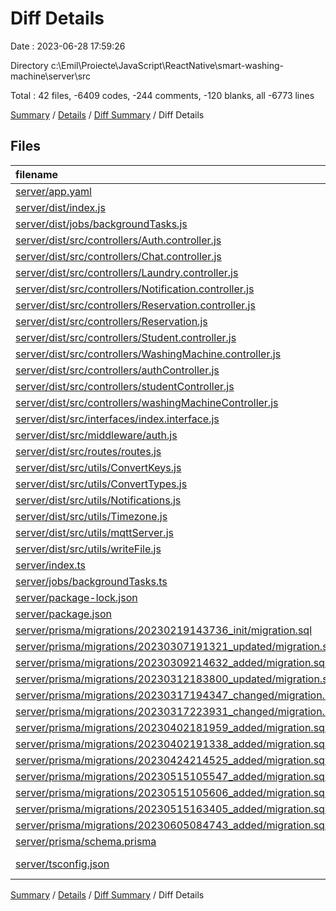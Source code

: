 # Diff Details

Date : 2023-06-28 17:59:26

Directory c:\\Emil\\Proiecte\\JavaScript\\ReactNative\\smart-washing-machine\\server\\src

Total : 42 files,  -6409 codes, -244 comments, -120 blanks, all -6773 lines

[Summary](results.md) / [Details](details.md) / [Diff Summary](diff.md) / Diff Details

## Files
| filename | language | code | comment | blank | total |
| :--- | :--- | ---: | ---: | ---: | ---: |
| [server/app.yaml](/server/app.yaml) | YAML | -1 | -14 | -1 | -16 |
| [server/dist/index.js](/server/dist/index.js) | JavaScript | -46 | -2 | 0 | -48 |
| [server/dist/jobs/backgroundTasks.js](/server/dist/jobs/backgroundTasks.js) | JavaScript | -42 | -3 | 0 | -45 |
| [server/dist/src/controllers/Auth.controller.js](/server/dist/src/controllers/Auth.controller.js) | JavaScript | -47 | -1 | 0 | -48 |
| [server/dist/src/controllers/Chat.controller.js](/server/dist/src/controllers/Chat.controller.js) | JavaScript | -106 | -1 | 0 | -107 |
| [server/dist/src/controllers/Laundry.controller.js](/server/dist/src/controllers/Laundry.controller.js) | JavaScript | -25 | -1 | 0 | -26 |
| [server/dist/src/controllers/Notification.controller.js](/server/dist/src/controllers/Notification.controller.js) | JavaScript | -62 | -1 | 0 | -63 |
| [server/dist/src/controllers/Reservation.controller.js](/server/dist/src/controllers/Reservation.controller.js) | JavaScript | -228 | -9 | 0 | -237 |
| [server/dist/src/controllers/Reservation.js](/server/dist/src/controllers/Reservation.js) | JavaScript | -1 | 0 | -1 | -2 |
| [server/dist/src/controllers/Student.controller.js](/server/dist/src/controllers/Student.controller.js) | JavaScript | -51 | -1 | 0 | -52 |
| [server/dist/src/controllers/WashingMachine.controller.js](/server/dist/src/controllers/WashingMachine.controller.js) | JavaScript | -72 | -1 | 0 | -73 |
| [server/dist/src/controllers/authController.js](/server/dist/src/controllers/authController.js) | JavaScript | -46 | 0 | -1 | -47 |
| [server/dist/src/controllers/studentController.js](/server/dist/src/controllers/studentController.js) | JavaScript | -25 | 0 | -1 | -26 |
| [server/dist/src/controllers/washingMachineController.js](/server/dist/src/controllers/washingMachineController.js) | JavaScript | -33 | 0 | -1 | -34 |
| [server/dist/src/interfaces/index.interface.js](/server/dist/src/interfaces/index.interface.js) | JavaScript | -2 | -1 | 0 | -3 |
| [server/dist/src/middleware/auth.js](/server/dist/src/middleware/auth.js) | JavaScript | -48 | -1 | 0 | -49 |
| [server/dist/src/routes/routes.js](/server/dist/src/routes/routes.js) | JavaScript | -35 | -1 | 0 | -36 |
| [server/dist/src/utils/ConvertKeys.js](/server/dist/src/utils/ConvertKeys.js) | JavaScript | -21 | -1 | 0 | -22 |
| [server/dist/src/utils/ConvertTypes.js](/server/dist/src/utils/ConvertTypes.js) | JavaScript | -11 | -1 | 0 | -12 |
| [server/dist/src/utils/Notifications.js](/server/dist/src/utils/Notifications.js) | JavaScript | -70 | -4 | 0 | -74 |
| [server/dist/src/utils/Timezone.js](/server/dist/src/utils/Timezone.js) | JavaScript | -13 | -1 | 0 | -14 |
| [server/dist/src/utils/mqttServer.js](/server/dist/src/utils/mqttServer.js) | JavaScript | -77 | -5 | 0 | -82 |
| [server/dist/src/utils/writeFile.js](/server/dist/src/utils/writeFile.js) | JavaScript | -1 | 0 | -1 | -2 |
| [server/index.ts](/server/index.ts) | TypeScript | -35 | -1 | -12 | -48 |
| [server/jobs/backgroundTasks.ts](/server/jobs/backgroundTasks.ts) | TypeScript | -28 | -2 | -4 | -34 |
| [server/package-lock.json](/server/package-lock.json) | JSON | -4,887 | 0 | -1 | -4,888 |
| [server/package.json](/server/package.json) | JSON | -44 | 0 | -1 | -45 |
| [server/prisma/migrations/20230219143736_init/migration.sql](/server/prisma/migrations/20230219143736_init/migration.sql) | SQL | -5 | -1 | -2 | -8 |
| [server/prisma/migrations/20230307191321_updated/migration.sql](/server/prisma/migrations/20230307191321_updated/migration.sql) | SQL | -97 | -33 | -31 | -161 |
| [server/prisma/migrations/20230309214632_added/migration.sql](/server/prisma/migrations/20230309214632_added/migration.sql) | SQL | -3 | -10 | -3 | -16 |
| [server/prisma/migrations/20230312183800_updated/migration.sql](/server/prisma/migrations/20230312183800_updated/migration.sql) | SQL | -2 | -8 | -2 | -12 |
| [server/prisma/migrations/20230317194347_changed/migration.sql](/server/prisma/migrations/20230317194347_changed/migration.sql) | SQL | -7 | -7 | -1 | -15 |
| [server/prisma/migrations/20230317223931_changed/migration.sql](/server/prisma/migrations/20230317223931_changed/migration.sql) | SQL | -6 | -13 | -3 | -22 |
| [server/prisma/migrations/20230402181959_added/migration.sql](/server/prisma/migrations/20230402181959_added/migration.sql) | SQL | -15 | -5 | -6 | -26 |
| [server/prisma/migrations/20230402191338_added/migration.sql](/server/prisma/migrations/20230402191338_added/migration.sql) | SQL | -1 | -1 | -1 | -3 |
| [server/prisma/migrations/20230424214525_added/migration.sql](/server/prisma/migrations/20230424214525_added/migration.sql) | SQL | -6 | -14 | -5 | -25 |
| [server/prisma/migrations/20230515105547_added/migration.sql](/server/prisma/migrations/20230515105547_added/migration.sql) | SQL | -1 | -1 | -1 | -3 |
| [server/prisma/migrations/20230515105606_added/migration.sql](/server/prisma/migrations/20230515105606_added/migration.sql) | SQL | -1 | -1 | -1 | -3 |
| [server/prisma/migrations/20230515163405_added/migration.sql](/server/prisma/migrations/20230515163405_added/migration.sql) | SQL | -2 | -7 | -1 | -10 |
| [server/prisma/migrations/20230605084743_added/migration.sql](/server/prisma/migrations/20230605084743_added/migration.sql) | SQL | -27 | -8 | -11 | -46 |
| [server/prisma/schema.prisma](/server/prisma/schema.prisma) | Prisma | -167 | 0 | -19 | -186 |
| [server/tsconfig.json](/server/tsconfig.json) | JSON with Comments | -12 | -83 | -9 | -104 |

[Summary](results.md) / [Details](details.md) / [Diff Summary](diff.md) / Diff Details
